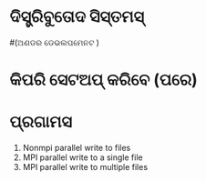 # ଦିସ୍ତ୍ରିବୁତୋଦ ସିସ୍ତମସ୍
#(ଅଣଡର ଡେଭଲପମେନଟ )
# କିପରି ସେଟଅପ୍ କରିବେ (ପରେ)
# ପ୍ରଗାମସ 
1. Nonmpi parallel write to files
2. MPI parallel write to a single file
3. MPI parallel write to multiple files 
